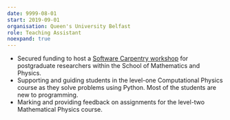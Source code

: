 ```yaml
---
date: 9999-08-01
start: 2019-09-01
organisation: Queen's University Belfast
role: Teaching Assistant
noexpand: true
---
```

- Secured funding to host a [Software Carpentry workshop](https://macbride.me/2022-03-14-qub-online/) for postgraduate researchers within the School of Mathematics and Physics.
- Supporting and guiding students in the level-one Computational Physics course as they solve problems using Python. Most of the students are new to programming.
- Marking and providing feedback on assignments for the level-two Mathematical Physics course.
